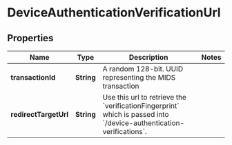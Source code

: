 

# DeviceAuthenticationVerificationUrl

## Properties

Name | Type | Description | Notes
------------ | ------------- | ------------- | -------------
**transactionId** | **String** | A random 128-bit. UUID representing the MIDS transaction | 
**redirectTargetUrl** | **String** | Use this url to retrieve the &#x60;verificationFingerprint&#x60; which is passed into &#x60;/device-authentication-verifications&#x60;. | 



